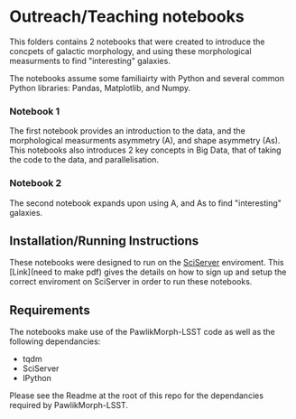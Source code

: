 # Outreach/Teaching notebooks

This folders contains 2 notebooks that were created to introduce the concpets of galactic morphology, and using these morphological measurments to find "interesting" galaxies.

The notebooks assume some familiairty with Python and several common Python libraries: Pandas, Matplotlib, and Numpy.

### Notebook 1

The first notebook provides an introduction to the data, and the morphological measurments asymmetry (A), and shape asymmetry (As).
This notebooks also introduces 2 key concepts in Big Data, that of taking the code to the data, and parallelisation.

### Notebook 2

The second notebook expands upon using A, and As to find "interesting" galaxies.

## Installation/Running Instructions

These notebooks were designed to run on the [SciServer](https://www.sciserver.org/) enviroment.
This [Link](need to make pdf) gives the details on how to sign up and setup the correct enviroment on SciServer in order to run these notebooks.

## Requirements

The notebooks make use of the PawlikMorph-LSST code as well as the following dependancies:

 - tqdm
 - SciServer
 - IPython

Please see the Readme at the root of this repo for the dependancies required by PawlikMorph-LSST.
